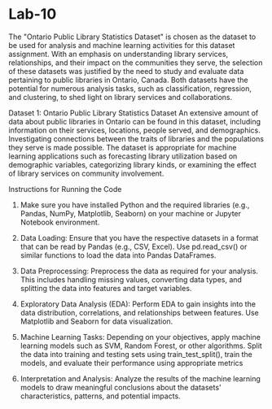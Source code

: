 # Lab-10
The "Ontario Public Library Statistics Dataset" is chosen as the dataset to be used for analysis and machine learning activities for this dataset assignment. With an emphasis on understanding library services, relationships, and their impact on the communities they serve, the selection of these datasets was justified by the need to study and evaluate data pertaining to public libraries in Ontario, Canada. Both datasets have the potential for numerous analysis tasks, such as classification, regression, and clustering, to shed light on library services and collaborations.

Dataset 1: Ontario Public Library Statistics Dataset
An extensive amount of data about public libraries in Ontario can be found in this dataset, including information on their services, locations, people served, and demographics. Investigating connections between the traits of libraries and the populations they serve is made possible. The dataset is appropriate for machine learning applications such as forecasting library utilization based on demographic variables, categorizing library kinds, or examining the effect of library services on community involvement. 

Instructions for Running the Code

 1. Make sure you have installed Python and the required libraries (e.g., Pandas, NumPy, Matplotlib, Seaborn) on your machine or Jupyter Notebook environment.

2. Data Loading: Ensure that you have the respective datasets in a format that can be read by Pandas (e.g., CSV, Excel). Use pd.read_csv() or similar functions to load the data into Pandas DataFrames.

3. Data Preprocessing: Preprocess the data as required for your analysis. This includes handling missing values, converting data types, and splitting the data into features and target variables.

4. Exploratory Data Analysis (EDA): Perform EDA to gain insights into the data distribution, correlations, and relationships between features. Use Matplotlib and Seaborn for data visualization.

5. Machine Learning Tasks: Depending on your objectives, apply machine learning models such as SVM, Random Forest, or other algorithms. Split the data into training and testing sets using train_test_split(), train the models, and evaluate their performance using appropriate metrics 

6. Interpretation and Analysis: Analyze the results of the machine learning models to draw meaningful conclusions about the datasets' characteristics, patterns, and potential impacts.







